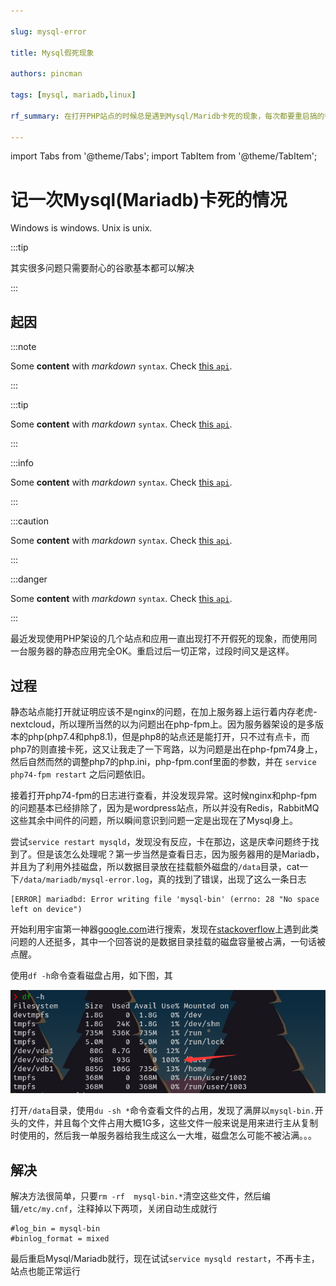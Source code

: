 ```yaml
---

slug: mysql-error

title: Mysql假死现象

authors: pincman

tags: [mysql, mariadb,linux]

rf_summary: 在打开PHP站点的时候总是遇到Mysql/Maridb卡死的现象，每次都要重启搞的很不爽，经过一番搜索和操作终于解决了这个毒瘤

---
```

import Tabs from '@theme/Tabs';
import TabItem from '@theme/TabItem';

# 记一次Mysql(Mariadb)卡死的情况

<Tabs groupId="non-mac-operating-systems" lazy>
  <TabItem value="win" label="Windows">Windows is windows.</TabItem>
  <TabItem value="unix" label="Unix">Unix is unix.</TabItem>
</Tabs>

:::tip

<div className="impression"> 其实很多问题只需要耐心的谷歌基本都可以解决 </div>

:::

## 起因

:::note

Some **content** with _markdown_ `syntax`. Check [this `api`](#).

:::

:::tip

Some **content** with _markdown_ `syntax`. Check [this `api`](#).

:::

:::info

Some **content** with _markdown_ `syntax`. Check [this `api`](#).

:::

:::caution

Some **content** with _markdown_ `syntax`. Check [this `api`](#).

:::

:::danger

Some **content** with _markdown_ `syntax`. Check [this `api`](#).

:::

最近发现使用PHP架设的几个站点和应用一直出现打不开假死的现象，而使用同一台服务器的静态应用完全OK。重启过后一切正常，过段时间又是这样。

## 过程

静态站点能打开就证明应该不是nginx的问题，在加上服务器上运行着内存老虎-nextcloud，所以理所当然的以为问题出在php-fpm上。因为服务器架设的是多版本的php(php7.4和php8.1)，但是php8的站点还是能打开，只不过有点卡，而php7的则直接卡死，这又让我走了一下弯路，以为问题是出在php-fpm74身上，然后自然而然的调整php7的php.ini，php-fpm.conf里面的参数，并在 `service php74-fpm restart` 之后问题依旧。

接着打开php74-fpm的日志进行查看，并没发现异常。这时候nginx和php-fpm的问题基本已经排除了，因为是wordpress站点，所以并没有Redis，RabbitMQ这些其余中间件的问题，所以瞬间意识到问题一定是出现在了Mysql身上。

尝试`service restart mysqld`，发现没有反应，卡在那边，这是庆幸问题终于找到了。但是该怎么处理呢？第一步当然是查看日志，因为服务器用的是Mariadb，并且为了利用外挂磁盘，所以数据目录放在挂载额外磁盘的`/data`目录，cat一下`/data/mariadb/mysql-error.log`，真的找到了错误，出现了这么一条日志

```shell
[ERROR] mariadbd: Error writing file 'mysql-bin' (errno: 28 "No space left on device")
```

开始利用宇宙第一神器[google.com](https://google.com)进行搜索，发现在[stackoverflow](https://stackoverflow.com/)上遇到此类问题的人还挺多，其中一个回答说的是数据目录挂载的磁盘容量被占满，一句话被点醒。

使用`df -h`命令查看磁盘占用，如下图，其

![](./images/mysql-error.png)

打开`/data`目录，使用`du -sh *`命令查看文件的占用，发现了满屏以`mysql-bin.`开头的文件，并且每个文件占用大概1G多，这些文件一般来说是用来进行主从复制时使用的，然后我一单服务器给我生成这么一大堆，磁盘怎么可能不被沾满。。。

## 解决

解决方法很简单，只要`rm -rf  mysql-bin.*`清空这些文件，然后编辑`/etc/my.cnf`，注释掉以下两项，关闭自动生成就行

```shell
#log_bin = mysql-bin
#binlog_format = mixed
```

最后重启Mysql/Mariadb就行，现在试试`service mysqld restart`，不再卡主，站点也能正常运行